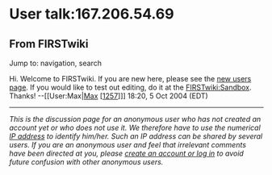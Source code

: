 # User talk:167.206.54.69

## From FIRSTwiki

Jump to: navigation, search

Hi. Welcome to FIRSTwiki. If you are new here, please see the [new users page](FIRSTwiki:New_users_page "FIRSTwiki:New users page"). If you would like to test out editing, do it at the [FIRSTwiki:Sandbox](FIRSTwiki:Sandbox "FIRSTwiki:Sandbox"). Thanks! --[[User:Max|[Max](User:Max "User:Max") [[1257](1257 "1257")]]] 18:20, 5 Oct 2004 (EDT)

--------------------------------------------------------------------------------

_This is the discussion page for an anonymous user who has not created an account yet or who does not use it. We therefore have to use the numerical [IP address](http://www.wikipedia.org/wiki/IP_address "wikipedia:IP_address") to identify him/her. Such an IP address can be shared by several users. If you are an anonymous user and feel that irrelevant comments have been directed at you, please [create an account or log in](Special:Userlogin "Special:Userlogin") to avoid future confusion with other anonymous users._

